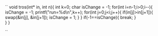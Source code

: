``
void tros(int* in, int n){
	int k=0;
	char isChange = -1;
	for(int i=n-1;i>0;i--){
		isChange = -1;
		printf("run=%d\n",k++);
		for(int j=0;j<i;j++){
			if(in[j]>in[j+1]){
				swap(&in[j], &in[j+1]);
				isChange = 1;
			}
		}
		if(-1==isChange){
			break;
		}		
	}
}

``
